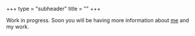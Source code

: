 +++
type = "subheader"
title = ""
+++

Work in progress. Soon you will be having more information about [me](/about) and my work.
